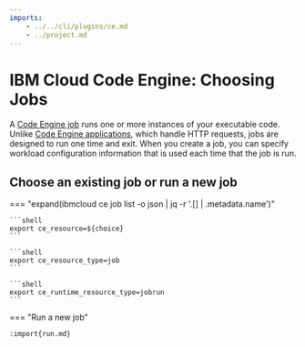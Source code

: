 ```yaml
---
imports:
    - ../../cli/plugins/ce.md
    - ../project.md
---
```


# IBM Cloud Code Engine: Choosing Jobs

A [Code Engine
job](https://cloud.ibm.com/docs/codeengine?topic=codeengine-run-job-tutorial)
runs one or more instances of your executable code. Unlike [Code
Engine
applications](https://cloud.ibm.com/docs/codeengine?topic=codeengine-deploy-app-tutorial),
which handle HTTP requests, jobs are designed to run one time and
exit. When you create a job, you can specify workload configuration
information that is used each time that the job is run.

## Choose an existing job or run a new job

=== "expand(ibmcloud ce job list -o json | jq -r '.[] | .metadata.name')"

    ```shell
    export ce_resource=${choice}
    ```

    ```shell
    export ce_resource_type=job
    ```

    ```shell
    export ce_runtime_resource_type=jobrun
    ```

=== "Run a new job"

    :import{run.md}